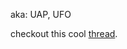 aka: UAP, UFO

checkout this cool [thread](https://twitter.com/DrPhiltill/status/1740849168564842608). 